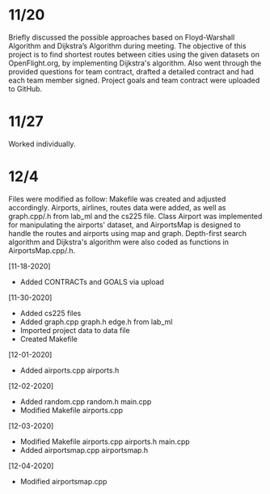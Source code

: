 # 11/20
Briefly discussed the possible approaches based on Floyd-Warshall Algorithm and Dijkstra’s Algorithm during meeting. The objective of this project is to find shortest routes between cities using the given datasets on OpenFlight.org, by implementing Dijkstra's algorithm. Also went through the provided questions for team contract, drafted a detailed contract and had each team member signed. Project goals and team contract were uploaded to GitHub.

# 11/27
Worked individually. 

# 12/4
Files were modified as follow: Makefile was created and adjusted accordingly. Airports, airlines, routes data were added, as well as graph.cpp/.h from lab_ml and the cs225 file. Class Airport was implemented for manipulating the airports' dataset, and AirportsMap is designed to handle the routes and airports using map and graph. Depth-first search algorithm and Dijkstra's algorithm were also coded as functions in AirportsMap.cpp/.h.



[11-18-2020]
* Added CONTRACTs and GOALS via upload

[11-30-2020]
* Added cs225 files
* Added graph.cpp graph.h edge.h from lab_ml
* Imported project data to data file
* Created Makefile

[12-01-2020]
* Added airports.cpp airports.h

[12-02-2020]
* Added random.cpp random.h main.cpp
* Modified Makefile airports.cpp

[12-03-2020]
* Modified Makefile airports.cpp airports.h main.cpp
* Added airportsmap.cpp airportsmap.h

[12-04-2020]
* Modified airportsmap.cpp 